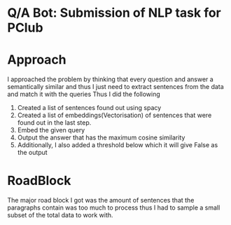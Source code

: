 # Q/A Bot: Submission of NLP task for PClub

# Approach
I approached the problem by thinking that every question and answer a semantically similar and thus I just need to extract sentences from the data and match it with the queries
Thus I did the following

1. Created a list of sentences found out using spacy
2. Created a list of embeddings(Vectorisation) of sentences that were found out in the last step.
3. Embed the given query
4. Output the answer that has the maximum cosine similarity
5. Additionally, I also added a threshold below which it will give False as the output

# RoadBlock
The major road block I got was the amount of sentences that the paragraphs contain was too much to process thus I had to sample a small subset of the total data to work with.

